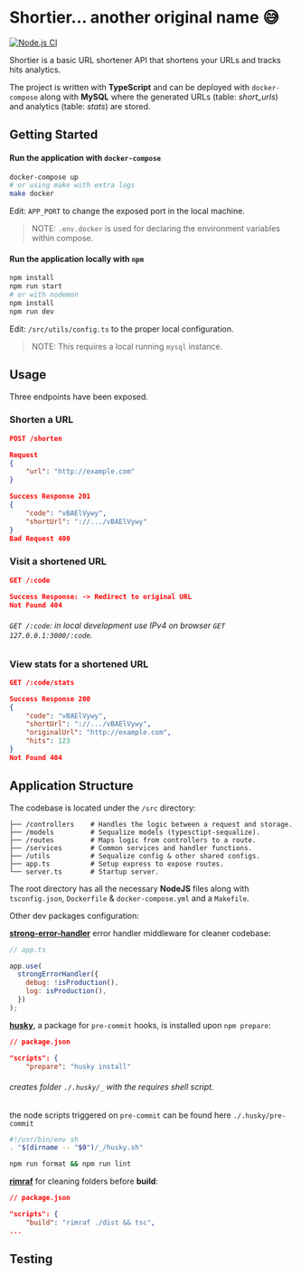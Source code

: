 # Shortier... another original name 😅
[![Node.js CI](https://github.com/akidrizi/shortier-url/actions/workflows/node.yml/badge.svg?branch=main)](https://github.com/akidrizi/shortier-url/actions/workflows/node.yml)

Shortier is a basic URL shortener API that shortens your URLs and tracks hits analytics.

The project is written with **TypeScript** and can be deployed with `docker-compose` along with **MySQL**
where the generated URLs (table: _short_urls_) and analytics (table: _stats_) are stored.

## Getting Started

#### Run the application with `docker-compose`

~~~bash
docker-compose up
# or using make with extra logs
make docker
~~~

Edit: `APP_PORT` to change the exposed port in the local machine.

> NOTE: `.env.docker` is used for declaring the environment variables within compose.

#### Run the application locally with `npm`

~~~bash
npm install
npm run start
# or with nodemon
npm install
npm run dev
~~~

Edit: `/src/utils/config.ts` to the proper local configuration.

> NOTE: This requires a local running `mysql` instance.

## Usage

Three endpoints have been exposed.

### Shorten a URL
```JSON
POST /shorten

Request
{
    "url": "http://example.com"
}

Success Response 201
{
    "code": "vBAElVywy",
    "shortUrl": "://.../vBAElVywy"
}
Bad Request 400
```

### Visit a shortened URL
```JSON
GET /:code

Success Response: -> Redirect to original URL
Not Found 404
```
###### `GET /:code`: in local development use IPv4 on browser `GET 127.0.0.1:3000/:code`.

### View stats for a shortened URL
```JSON
GET /:code/stats

Success Response 200
{
    "code": "vBAElVywy",
    "shortUrl": "://.../vBAElVywy",
    "originalUrl": "http://example.com",
    "hits": 123
}
Not Found 404
```

## Application Structure

The codebase is located under the `/src` directory:

    ├── /controllers    # Handles the logic between a request and storage.
    ├── /models         # Sequalize models (typesctipt-sequalize).
    ├── /routes         # Maps logic from controllers to a route.
    ├── /services       # Common services and handler functions.
    ├── /utils          # Sequalize config & other shared configs.
    ├── app.ts          # Setup express to expose routes.
    └── server.ts       # Startup server.

The root directory has all the necessary **NodeJS** files along with `tsconfig.json`, `Dockerfile` & `docker-compose.yml`
and a `Makefile`.

Other dev packages configuration:

**[strong-error-handler](https://www.npmjs.com/package/strong-error-handler)** error handler middleware for cleaner codebase:
```javascript
// app.ts

app.use(
  strongErrorHandler({
    debug: !isProduction(),
    log: isProduction(),
  })
);
```

**[husky](https://www.npmjs.com/package/husky)**, a package for `pre-commit` hooks, is installed upon `npm prepare`:
```json
// package.json

"scripts": {
    "prepare": "husky install"
```
###### creates folder `./.husky/_` with the requires shell script.
the node scripts triggered on `pre-commit` can be found here `./.husky/pre-commit`
```bash
#!/usr/bin/env sh
. "$(dirname -- "$0")/_/husky.sh"

npm run format && npm run lint
```
**[rimraf](https://www.npmjs.com/package/rimraf)** for cleaning folders before **build**:
```json
// package.json

"scripts": {
    "build": "rimraf ./dist && tsc",
...
```

## Testing
